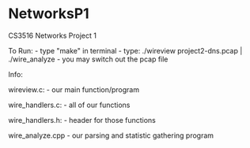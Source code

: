 # NetworksP1
CS3516 Networks Project 1

To Run:
	- type "make" in terminal
	- type: ./wireview project2-dns.pcap | ./wire_analyze
		- you may switch out the pcap file
	
Info:

wireview.c:
	- our main function/program

wire_handlers.c:
	- all of our functions

wire_handlers.h:
	- header for those functions

wire_analyze.cpp
	- our parsing and statistic gathering program
